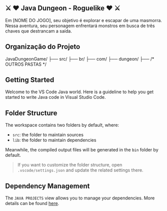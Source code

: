 ## ⚔️ ♥️ Java Dungeon - Roguelike ♥️ ⚔️
Em [NOME DO JOGO], seu objetivo é explorar e escapar de uma masmorra. Nessa aventura, seu personagem enfrentará monstros em busca de três chaves que destrancam a saída.

## Organização do Projeto

JavaDungeonGame/
├── src/
    ├── br/
        ├── com/
            ├── dungeon/
                ├── /* OUTROS PASTAS */




## Getting Started

Welcome to the VS Code Java world. Here is a guideline to help you get started to write Java code in Visual Studio Code.

## Folder Structure

The workspace contains two folders by default, where:

- `src`: the folder to maintain sources
- `lib`: the folder to maintain dependencies

Meanwhile, the compiled output files will be generated in the `bin` folder by default.

> If you want to customize the folder structure, open `.vscode/settings.json` and update the related settings there.

## Dependency Management

The `JAVA PROJECTS` view allows you to manage your dependencies. More details can be found [here](https://github.com/microsoft/vscode-java-dependency#manage-dependencies).
